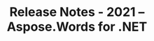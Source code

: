 ﻿---
title: Release Notes - 2021 – Aspose.Words for .NET
articleTitle: Release Notes - 2021
linktitle: Release Notes - 2021
description: "Aspose.Words for .NET Release Notes - 2021 – learn about the latest updates and fixes."
type: docs
weight: 18
url: /net/release-notes-2021/
---


